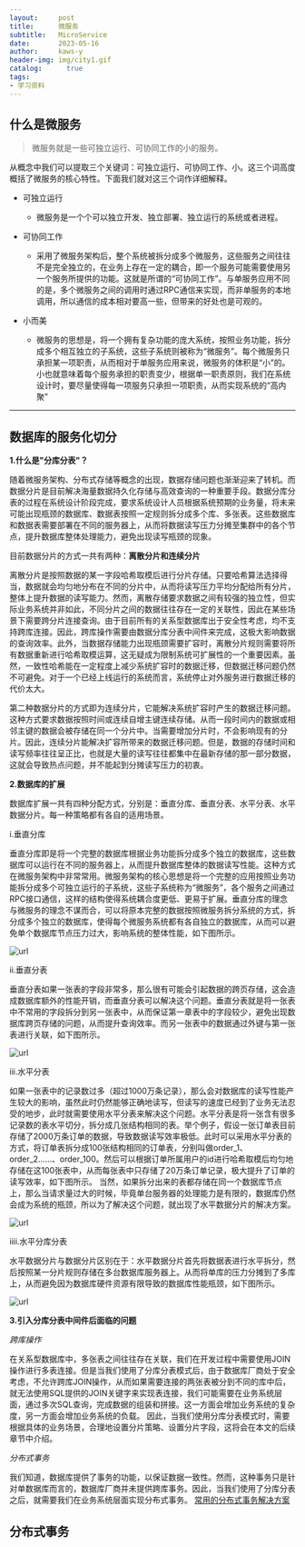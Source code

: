 ```yaml
---
layout:     post
title:      微服务
subtitle:   MicroService
date:       2023-05-16
author:     kaws-y
header-img: img/city1.gif
catalog: 	  true
tags:
- 学习资料
---
```


## 什么是微服务
>微服务就是一些可独立运行、可协同工作的小的服务。

从概念中我们可以提取三个关键词：可独立运行、可协同工作、小。这三个词高度概括了微服务的核心特性。下面我们就对这三个词作详细解释。


+ 可独立运行 
  + 微服务是一个个可以独立开发、独立部署、独立运行的系统或者进程。
  
+ 可协同工作 
  + 采用了微服务架构后，整个系统被拆分成多个微服务，这些服务之间往往不是完全独立的，在业务上存在一定的耦合，即一个服务可能需要使用另一个服务所提供的功能。这就是所谓的“可协同工作”。与单服务应用不同的是，多个微服务之间的调用时通过RPC通信来实现，而非单服务的本地调用，所以通信的成本相对要高一些，但带来的好处也是可观的。

+ 小而美 
  + 微服务的思想是，将一个拥有复杂功能的庞大系统，按照业务功能，拆分成多个相互独立的子系统，这些子系统则被称为“微服务”。每个微服务只承担某一项职责，从而相对于单服务应用来说，微服务的体积是“小”的。小也就意味着每个服务承担的职责变少，根据单一职责原则，我们在系统设计时，要尽量使得每一项服务只承担一项职责，从而实现系统的“高内聚”

---
## 数据库的服务化切分
**1.什么是"分库分表"？**

随着微服务架构、分布式存储等概念的出现，数据存储问题也渐渐迎来了转机。而数据分片是目前解决海量数据持久化存储与高效查询的一种重要手段。数据分库分表的过程在系统设计阶段完成，要求系统设计人员根据系统预期的业务量，将未来可能出现瓶颈的数据库、数据表按照一定规则拆分成多个库、多张表。这些数据库和数据表需要部署在不同的服务器上，从而将数据读写压力分摊至集群中的各个节点，提升数据库整体处理能力，避免出现读写瓶颈的现象。

目前数据分片的方式一共有两种：**离散分片和连续分片**

离散分片是按照数据的某一字段哈希取模后进行分片存储。只要哈希算法选择得当，数据就会均匀地分布在不同的分片中，从而将读写压力平均分配给所有分片，整体上提升数据的读写能力。然而，离散存储要求数据之间有较强的独立性，但实际业务系统并非如此，不同分片之间的数据往往存在一定的关联性，因此在某些场景下需要跨分片连接查询。由于目前所有的关系型数据库出于安全性考虑，均不支持跨库连接。因此，跨库操作需要由数据分库分表中间件来完成，这极大影响数据的查询效率。此外，当数据存储能力出现瓶颈需要扩容时，离散分片规则需要将所有数据重新进行哈希取模运算，这无疑成为限制系统可扩展性的一个重要因素。虽然，一致性哈希能在一定程度上减少系统扩容时的数据迁移，但数据迁移问题仍然不可避免。对于一个已经上线运行的系统而言，系统停止对外服务进行数据迁移的代价太大。

第二种数据分片的方式即为连续分片，它能解决系统扩容时产生的数据迁移问题。这种方式要求数据按照时间或连续自增主键连续存储。从而一段时间内的数据或相邻主键的数据会被存储在同一个分片中。当需要增加分片时，不会影响现有的分片。因此，连续分片能解决扩容所带来的数据迁移问题。但是，数据的存储时间和读写频率往往呈正比，也就是大量的读写往往都集中在最新存储的那一部分数据，这就会导致热点问题，并不能起到分摊读写压力的初衷。

**2.数据库的扩展**

数据库扩展一共有四种分配方式，分别是：垂直分库、垂直分表、水平分表、水平数据分片。每一种策略都有各自的适用场景。

i.垂直分库

垂直分库即是将一个完整的数据库根据业务功能拆分成多个独立的数据库，这些数据库可以运行在不同的服务器上，从而提升数据库整体的数据读写性能。这种方式在微服务架构中非常常用。微服务架构的核心思想是将一个完整的应用按照业务功能拆分成多个可独立运行的子系统，这些子系统称为“微服务”，各个服务之间通过RPC接口通信，这样的结构使得系统耦合度更低、更易于扩展。垂直分库的理念与微服务的理念不谋而合，可以将原本完整的数据按照微服务拆分系统的方式，拆分成多个独立的数据库，使得每个微服务系统都有各自独立的数据库，从而可以避免单个数据库节点压力过大，影响系统的整体性能，如下图所示。

![](https://p1-jj.byteimg.com/tos-cn-i-t2oaga2asx/gold-user-assets/2018/3/11/162140b0cebe0f17~tplv-t2oaga2asx-zoom-in-crop-mark:4536:0:0:0.image "url")

ii.垂直分表

垂直分表如果一张表的字段非常多，那么很有可能会引起数据的跨页存储，这会造成数据库额外的性能开销，而垂直分表可以解决这个问题。垂直分表就是将一张表中不常用的字段拆分到另一张表中，从而保证第一章表中的字段较少，避免出现数据库跨页存储的问题，从而提升查询效率。而另一张表中的数据通过外键与第一张表进行关联，如下图所示。

![](https://p1-jj.byteimg.com/tos-cn-i-t2oaga2asx/gold-user-assets/2018/3/11/162140df47d13a5e~tplv-t2oaga2asx-zoom-in-crop-mark:4536:0:0:0.image "url")

iii.水平分表

如果一张表中的记录数过多（超过1000万条记录），那么会对数据库的读写性能产生较大的影响，虽然此时仍然能够正确地读写，但读写的速度已经到了业务无法忍受的地步，此时就需要使用水平分表来解决这个问题。水平分表是将一张含有很多记录数的表水平切分，拆分成几张结构相同的表。举个例子，假设一张订单表目前存储了2000万条订单的数据，导致数据读写效率极低。此时可以采用水平分表的方式，将订单表拆分成100张结构相同的订单表，分别叫做order_1、order_2……、order_100。然后可以根据订单所属用户的id进行哈希取模后均匀地存储在这100张表中，从而每张表中只存储了20万条订单记录，极大提升了订单的读写效率，如下图所示。
当然，如果拆分出来的表都存储在同一个数据库节点上，那么当请求量过大的时候，毕竟单台服务器的处理能力是有限的，数据库仍然会成为系统的瓶颈，所以为了解决这个问题，就出现了水平数据分片的解决方案。

![](https://p1-jj.byteimg.com/tos-cn-i-t2oaga2asx/gold-user-assets/2018/3/11/162140e408031cba~tplv-t2oaga2asx-zoom-in-crop-mark:4536:0:0:0.image "url")

iiii.水平分库分表

水平数据分片与数据分片区别在于：水平数据分片首先将数据表进行水平拆分，然后按照某一分片规则存储在多台数据库服务器上。从而将单库的压力分摊到了多库上，从而避免因为数据库硬件资源有限导致的数据库性能瓶颈，如下图所示。

![](https://p1-jj.byteimg.com/tos-cn-i-t2oaga2asx/gold-user-assets/2018/3/11/162140e71d1d21e4~tplv-t2oaga2asx-zoom-in-crop-mark:4536:0:0:0.image "url")

**3.引入分库分表中间件后面临的问题**

*跨库操作*

在关系型数据库中，多张表之间往往存在关联，我们在开发过程中需要使用JOIN操作进行多表连接。但是当我们使用了分库分表模式后，由于数据库厂商处于安全考虑，不允许跨库JOIN操作，从而如果需要连接的两张表被分到不同的库中后，就无法使用SQL提供的JOIN关键字来实现表连接，我们可能需要在业务系统层面，通过多次SQL查询，完成数据的组装和拼接。这一方面会增加业务系统的复杂度，另一方面会增加业务系统的负载。
因此，当我们使用分库分表模式时，需要根据具体的业务场景，合理地设置分片策略、设置分片字段，这将会在本文的后续章节中介绍。


*分布式事务*

我们知道，数据库提供了事务的功能，以保证数据一致性。然而，这种事务只是针对单数据库而言的，数据库厂商并未提供跨库事务。因此，当我们使用了分库分表之后，就需要我们在业务系统层面实现分布式事务。
[常用的分布式事务解决方案](https://juejin.cn/post/6844903573667446797)

## 分布式事务



